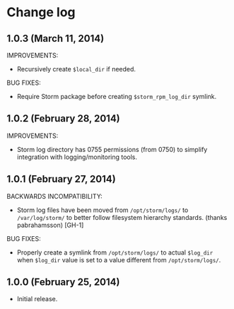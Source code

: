 # Change log

## 1.0.3 (March 11, 2014)

IMPROVEMENTS:

* Recursively create `$local_dir` if needed.

BUG FIXES:

* Require Storm package before creating `$storm_rpm_log_dir` symlink.


## 1.0.2 (February 28, 2014)

IMPROVEMENTS:

* Storm log directory has 0755 permissions (from 0750) to simplify integration with logging/monitoring tools.


## 1.0.1 (February 27, 2014)

BACKWARDS INCOMPATIBILITY:

* Storm log files have been moved from `/opt/storm/logs/` to `/var/log/storm/` to better follow filesystem hierarchy
  standards. (thanks pabrahamsson) [GH-1]

BUG FIXES:

* Properly create a symlink from `/opt/storm/logs/` to actual `$log_dir` when `$log_dir` value is set to a value
  different from `/opt/storm/logs/`.


## 1.0.0 (February 25, 2014)

* Initial release.
